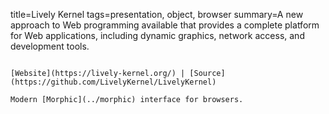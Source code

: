 title=Lively Kernel
tags=presentation, object, browser
summary=A new approach to Web programming available that provides a complete platform for Web applications, including dynamic graphics, network access, and development tools. 
~~~~~~

[Website](https://lively-kernel.org/) | [Source](https://github.com/LivelyKernel/LivelyKernel)

Modern [Morphic](../morphic) interface for browsers.
